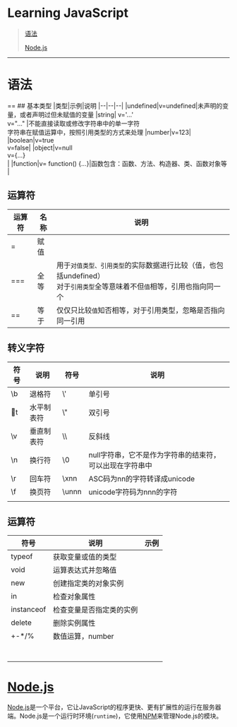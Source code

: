 **Learning JavaScript**
==
>[语法](#grammar)
>
>[Node.js](#nodejs)


* * *
<h1 id="grammar">语法</h1>
==
## 基本类型
|类型|示例|说明
|--|--|--|
|undefined|v=undefined|未声明的变量，或者声明过但未赋值的变量
|string| v='...' <br> v="..."  |不能直接读取或修改字符串中的单一字符<br/>字符串在赋值运算中，按照引用类型的方式来处理
|number|v=123|
|boolean|v=true <br> v=false|
|object|v=null <br>v={...}<br>|
|function|v= function() {...}|函数包含：函数、方法、构造器、类、函数对象等
|

## 运算符
|运算符|名称|说明|
|--|--|---|
|=|赋值||
|===|全等|用于`对值类型、引用类型`的实际数据进行比较（值，也包括undefined）<br/>对于`引用类型`全等意味着不但`值`相等，引用也指向同一个
|==|等于|仅仅只比较`值`知否相等，对于引用类型，忽略是否指向同一引用

## 转义字符
|符号|说明|符号|说明
|--|--|--|--|
|\b|退格符|\\'|单引号
|\t|水平制表符|\\"|双引号|
|\v|垂直制表符|\\\ |反斜线 
|\n|换行符|\0|null字符串，它不是作为字符串的结束符，可以出现在字符串中
|\r|回车符|\xnn|ASC码为nn的字符转译成unicode
|\f|换页符|\unnn|unicode字符码为nnn的字符
||||

## 运算符
|符号|说明|示例|
|--|--|--|
|typeof|获取变量或值的类型||
|void|运算表达式并忽略值||
|new|创建指定类的对象实例||
|in|检查对象属性||
|instanceof|检查变量是否指定类的实例||
|delete|删除实例属性||
|+-*/%|数值运算，number||
||||
||||
||||
||||
||||
||||
||||

<h1 id="nodejs"></h1>

# [Node.js](https://code.visualstudio.com/docs/runtimes/nodejs)
[Node.js](https://nodejs.org/en/)是一个平台，它让JavaScript的程序更快、更有扩展性的运行在服务器端。Node.js是一个运行时环境(`runtime`)，它使用[NPM](https://www.npmjs.com/)来管理Node.js的模块。